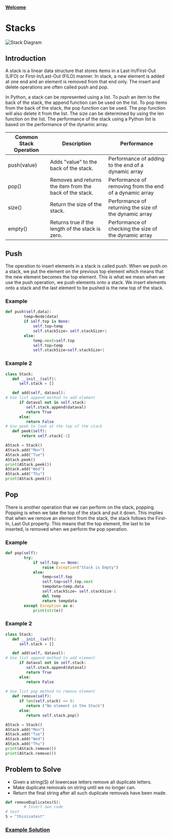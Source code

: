 #### [Welcome](0-welcome.md)
# Stacks

![Stack Diagram](https://www.onlinetutorialspoint.com/wp-content/uploads/2020/12/Python-Stack-Datastruture-Implementation-1200x496.png)

## Introduction

A stack is a linear data structure that stores items in a Last-In/First-Out (LIFO) or First-In/Last-Out (FILO) manner. In stack, a new element is added at one end and an element is removed from that end only. The insert and delete operations are often called push and pop.

In Python, a stack can be represented using a list. To push an item to the back of the stack, the append function can be used on the list. To pop items from the back of the stack, the pop function can be used. The pop function will also delete it from the list. The size can be determined by using the len function on the list. The performance of the stack using a Python list is based on the performance of the dynamic array.


Common Stack Operation | Description | Performance 
---------------------- | ----------- | ----------- 
push(value) | Adds "value" to the back of the stack. | Performance of adding to the end of a dynamic array
pop() | Removes and returns the item from the back of the stack. | Performance of removing from the end of a dynamic array
size() | Return the size of the stack. | Performance of returning the size of the dynamic array
empty() | Returns true if the length of the stack is zero. | Performance of checking the size of the dynamic array

## Push

The operation to insert elements in a stack is called push. When we push on a stack, we put the element on the previous top element which means that the new element becomes the top element. This is what we mean when we use the push operation, we push elements onto a stack. We insert elements onto a stack and the last element to be pushed is the new top of the stack.

### Example

```python
def push(self,data):
        temp=Node(data)
        if self.top is None:
            self.top=temp
            self.stackSize= self.stackSize+1
        else:
            temp.next=self.top
            self.top=temp
            self.stackSize=self.stackSize+1
```
### Example 2
```python
class Stack:
   def __init__(self):
      self.stack = []

   def add(self, dataval):
# Use list append method to add element
      if dataval not in self.stack:
         self.stack.append(dataval)
         return True
      else:
         return False
# Use peek to look at the top of the stack
   def peek(self):     
	   return self.stack[-1]

AStack = Stack()
AStack.add("Mon")
AStack.add("Tue")
AStack.peek()
print(AStack.peek())
AStack.add("Wed")
AStack.add("Thu")
print(AStack.peek())
```
## Pop

There is another operation that we can perform on the stack, popping. Popping is when we take the top of the stack and put it down. This implies that when we remove an element from the stack, the stack follows the First-In, Last Out property. This means that the top element, the last to be inserted, is removed when we perform the pop operation.

### Example

```python
def pop(self):
        try:
            if self.top == None:
                raise Exception("Stack is Empty")
            else:
                temp=self.top
                self.top=self.top.next
                tempdata=temp.data
                self.stackSize= self.stackSize-1
                del temp
                return tempdata
        except Exception as e:
            print(str(e))
```

### Example 2

```python
class Stack:
   def __init__(self):
      self.stack = []

   def add(self, dataval):
# Use list append method to add element
      if dataval not in self.stack:
         self.stack.append(dataval)
         return True
      else:
         return False
        
# Use list pop method to remove element
   def remove(self):
      if len(self.stack) <= 0:
         return ("No element in the Stack")
      else:
         return self.stack.pop()

AStack = Stack()
AStack.add("Mon")
AStack.add("Tue")
AStack.add("Wed")
AStack.add("Thu")
print(AStack.remove())
print(AStack.remove())
```

## Problem to Solve

- Given a string(S) of lowercase letters remove all duplicate letters.
- Make duplicate removals on string until we no longer can.
- Return the final string after all such duplicate removals have been made. 

```python
def removeDuplicates(S):
        # Insert own code 
# test
S = "thisisatest"
```
### [Example Solution](stack_solution.md)

